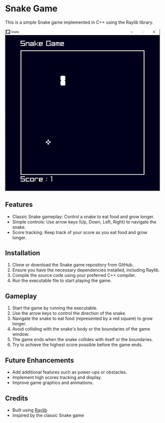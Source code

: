 # Snake Game

This is a simple Snake game implemented in C++ using the Raylib library.

![Snake Game](SnakeGameImg.png)

## Features

- Classic Snake gameplay: Control a snake to eat food and grow longer.
- Simple controls: Use arrow keys (Up, Down, Left, Right) to navigate the snake.
- Score tracking: Keep track of your score as you eat food and grow longer.


## Installation

1. Clone or download the Snake game repository from GitHub.
2. Ensure you have the necessary dependencies installed, including Raylib.
3. Compile the source code using your preferred C++ compiler.
4. Run the executable file to start playing the game.

## Gameplay

1. Start the game by running the executable.
2. Use the arrow keys to control the direction of the snake.
3. Navigate the snake to eat food (represented by a red square) to grow longer.
4. Avoid colliding with the snake's body or the boundaries of the game window.
5. The game ends when the snake collides with itself or the boundaries.
6. Try to achieve the highest score possible before the game ends.

## Future Enhancements

- Add additional features such as power-ups or obstacles.
- Implement high scores tracking and display.
- Improve game graphics and animations.

## Credits
- Built using [Raylib](https://www.raylib.com/)
- Inspired by the classic Snake game


